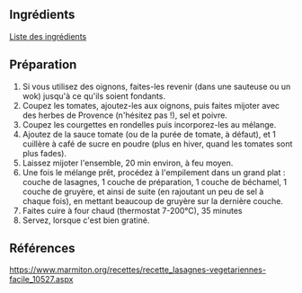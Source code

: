 
## Ingrédients

[Liste des ingrédients](/Recettes/Ingredients/ingredients_lasagnes_vege.md)

## Préparation

1. Si vous utilisez des oignons, faites-les revenir (dans une sauteuse ou un wok) jusqu'à ce qu'ils soient fondants.
1. Coupez les tomates, ajoutez-les aux oignons, puis faites mijoter avec des herbes de Provence (n'hésitez pas !), sel et poivre.
1. Coupez les courgettes en rondelles puis incorporez-les au mélange.
1. Ajoutez de la sauce tomate (ou de la purée de tomate, à défaut), et 1 cuillère à café de sucre en poudre (plus en hiver, quand les tomates sont plus fades).
1. Laissez mijoter l'ensemble, 20 min environ, à feu moyen.
1. Une fois le mélange prêt, procédez à l'empilement dans un grand plat : couche de lasagnes, 1 couche de préparation, 1 couche de béchamel, 1 couche de gruyère, et ainsi de suite (en rajoutant un peu de sel à chaque fois), en mettant beaucoup de gruyère sur la dernière couche.
1. Faites cuire à four chaud (thermostat 7-200°C), 35 minutes
1. Servez, lorsque c'est bien gratiné.

## Références

https://www.marmiton.org/recettes/recette_lasagnes-vegetariennes-facile_10527.aspx
